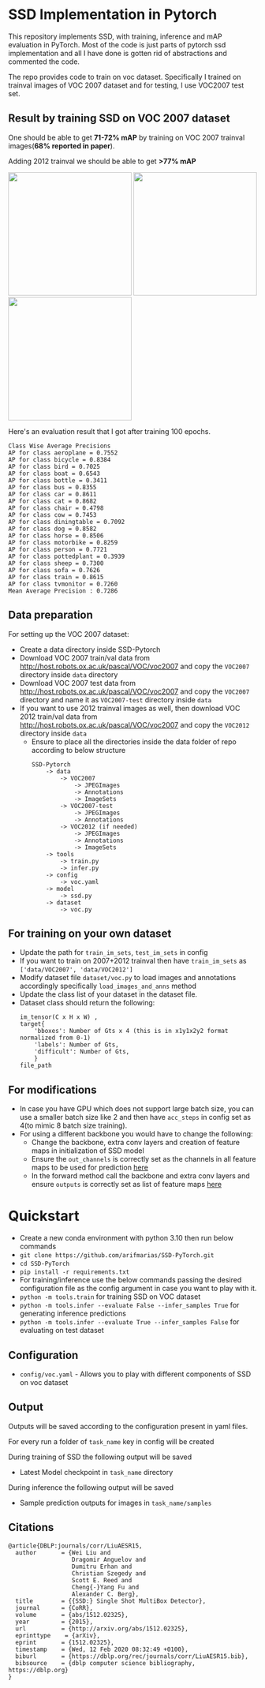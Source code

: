 SSD Implementation in Pytorch
========

This repository implements SSD, with training, inference and mAP evaluation in PyTorch.
Most of the code is just parts of pytorch ssd implementation and all I have done is gotten rid of abstractions and commented the code.

The repo provides code to train on voc dataset. Specifically I trained on trainval images of VOC 2007 dataset and for testing, I use VOC2007 test set.

## Result by training SSD on VOC 2007 dataset 
One should be able to get **71-72% mAP** by training on VOC 2007 trainval images(**68% reported in paper**).

Adding 2012 trainval we should be able to get **>77% mAP**

<img src="https://github.com/user-attachments/assets/e21e3344-a0b7-4c91-b06d-6b83f62df0b0" width="250">
<img src="https://github.com/user-attachments/assets/0d128c3e-d4ab-4335-a18f-77b7553f9634" width="250">
<img src="https://github.com/user-attachments/assets/1c588ab8-975e-4ece-bb2e-679d6b9fb18d" width="250">
</br>

Here's an evaluation result that I got after training 100 epochs.
```
Class Wise Average Precisions
AP for class aeroplane = 0.7552
AP for class bicycle = 0.8384
AP for class bird = 0.7025
AP for class boat = 0.6543
AP for class bottle = 0.3411
AP for class bus = 0.8355
AP for class car = 0.8611
AP for class cat = 0.8682
AP for class chair = 0.4798
AP for class cow = 0.7453
AP for class diningtable = 0.7092
AP for class dog = 0.8582
AP for class horse = 0.8506
AP for class motorbike = 0.8259
AP for class person = 0.7721
AP for class pottedplant = 0.3939
AP for class sheep = 0.7300
AP for class sofa = 0.7626
AP for class train = 0.8615
AP for class tvmonitor = 0.7260
Mean Average Precision : 0.7286
```


## Data preparation
For setting up the VOC 2007 dataset:
* Create a data directory inside SSD-Pytorch
* Download VOC 2007 train/val data from http://host.robots.ox.ac.uk/pascal/VOC/voc2007 and copy the `VOC2007` directory inside `data` directory
* Download VOC 2007 test data from http://host.robots.ox.ac.uk/pascal/VOC/voc2007 and copy the  `VOC2007` directory and name it as `VOC2007-test` directory inside `data`
* If you want to use 2012 trainval images as well, then download VOC 2012 train/val data from http://host.robots.ox.ac.uk/pascal/VOC/voc2007 and copy the  `VOC2012` directory inside `data`
  * Ensure to place all the directories inside the data folder of repo according to below structure
      ```
      SSD-Pytorch
          -> data
              -> VOC2007
                  -> JPEGImages
                  -> Annotations
                  -> ImageSets
              -> VOC2007-test
                  -> JPEGImages
                  -> Annotations
              -> VOC2012 (if needed)
                  -> JPEGImages
                  -> Annotations
                  -> ImageSets
          -> tools
              -> train.py
              -> infer.py
          -> config
              -> voc.yaml
          -> model
              -> ssd.py 
          -> dataset
              -> voc.py
      ```

## For training on your own dataset

* Update the path for `train_im_sets`, `test_im_sets` in config
* If you want to train on 2007+2012 trainval then have `train_im_sets` as `['data/VOC2007', 'data/VOC2012'] `
* Modify dataset file `dataset/voc.py` to load images and annotations accordingly specifically `load_images_and_anns` method
* Update the class list of your dataset in the dataset file.
* Dataset class should return the following:
    ```
  im_tensor(C x H x W) , 
  target{
        'bboxes': Number of Gts x 4 (this is in x1y1x2y2 format normalized from 0-1)
        'labels': Number of Gts,
        'difficult': Number of Gts,
        }
  file_path
  ```


## For modifications 
* In case you have GPU which does not support large batch size, you can use a smaller batch size like 2 and then have `acc_steps` in config set as 4(to mimic 8 batch size training).
* For using a different backbone you would have to change the following:
  * Change the backbone, extra conv layers and creation of feature maps in initialization of SSD model
  * Ensure the `out_channels` is correctly set as the channels in all feature maps to be used for prediction [here](https://github.com/arifmarias/SSD-PyTorch/blob/main/model/ssd.py#L316)
  * In the forward method call the backbone and extra conv layers and ensure `outputs` is correctly set as list of feature maps [here](https://github.com/arifmarias/SSD-PyTorch/blob/main/model/ssd.py#L472)

# Quickstart
* Create a new conda environment with python 3.10 then run below commands
* ```git clone https://github.com/arifmarias/SSD-PyTorch.git```
* ```cd SSD-PyTorch```
* ```pip install -r requirements.txt```
* For training/inference use the below commands passing the desired configuration file as the config argument in case you want to play with it. 
* ```python -m tools.train``` for training SSD on VOC dataset
* ```python -m tools.infer --evaluate False --infer_samples True``` for generating inference predictions
* ```python -m tools.infer --evaluate True --infer_samples False``` for evaluating on test dataset

## Configuration
* ```config/voc.yaml``` - Allows you to play with different components of SSD on voc dataset  


## Output 
Outputs will be saved according to the configuration present in yaml files.

For every run a folder of `task_name` key in config will be created

During training of SSD the following output will be saved 
* Latest Model checkpoint in ```task_name``` directory

During inference the following output will be saved
* Sample prediction outputs for images in ```task_name/samples```

## Citations
```
@article{DBLP:journals/corr/LiuAESR15,
  author       = {Wei Liu and
                  Dragomir Anguelov and
                  Dumitru Erhan and
                  Christian Szegedy and
                  Scott E. Reed and
                  Cheng{-}Yang Fu and
                  Alexander C. Berg},
  title        = {{SSD:} Single Shot MultiBox Detector},
  journal      = {CoRR},
  volume       = {abs/1512.02325},
  year         = {2015},
  url          = {http://arxiv.org/abs/1512.02325},
  eprinttype    = {arXiv},
  eprint       = {1512.02325},
  timestamp    = {Wed, 12 Feb 2020 08:32:49 +0100},
  biburl       = {https://dblp.org/rec/journals/corr/LiuAESR15.bib},
  bibsource    = {dblp computer science bibliography, https://dblp.org}
}
```
